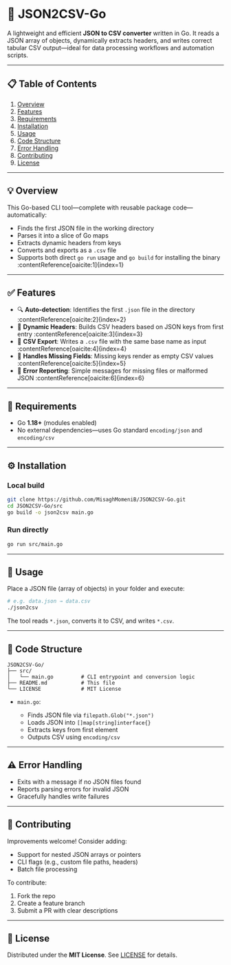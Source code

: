 # 🧰 JSON2CSV-Go

A lightweight and efficient **JSON to CSV converter** written in Go. It reads a JSON array of objects, dynamically extracts headers, and writes correct tabular CSV output—ideal for data processing workflows and automation scripts.

---

## 📋 Table of Contents

1. [Overview](#overview)  
2. [Features](#features)  
3. [Requirements](#requirements)  
4. [Installation](#installation)  
5. [Usage](#usage)  
6. [Code Structure](#code-structure)  
7. [Error Handling](#error-handling)  
8. [Contributing](#contributing)  
9. [License](#license)

---

## 💡 Overview

This Go-based CLI tool—complete with reusable package code—automatically:

- Finds the first JSON file in the working directory  
- Parses it into a slice of Go maps  
- Extracts dynamic headers from keys  
- Converts and exports as a `.csv` file  
- Supports both direct `go run` usage and `go build` for installing the binary :contentReference[oaicite:1]{index=1}

---

## ✅ Features

- 🔍 **Auto-detection**: Identifies the first `.json` file in the directory :contentReference[oaicite:2]{index=2}  
- 🧩 **Dynamic Headers**: Builds CSV headers based on JSON keys from first entry :contentReference[oaicite:3]{index=3}  
- 💾 **CSV Export**: Writes a `.csv` file with the same base name as input :contentReference[oaicite:4]{index=4}  
- 🚫 **Handles Missing Fields**: Missing keys render as empty CSV values :contentReference[oaicite:5]{index=5}  
- 🚨 **Error Reporting**: Simple messages for missing files or malformed JSON :contentReference[oaicite:6]{index=6}

---

## 🧾 Requirements

- Go **1.18+** (modules enabled)  
- No external dependencies—uses Go standard `encoding/json` and `encoding/csv`

---

## ⚙️ Installation

### Local build
```bash
git clone https://github.com/MisaghMomeniB/JSON2CSV-Go.git
cd JSON2CSV-Go/src
go build -o json2csv main.go
````

### Run directly

```bash
go run src/main.go
```

---

## 🚀 Usage

Place a JSON file (array of objects) in your folder and execute:

```bash
# e.g. data.json → data.csv
./json2csv
```

The tool reads `*.json`, converts it to CSV, and writes `*.csv`.

---

## 📁 Code Structure

```
JSON2CSV-Go/
├── src/
│   └── main.go         # CLI entrypoint and conversion logic
├── README.md           # This file
└── LICENSE             # MIT License
```

* `main.go`:

  * Finds JSON file via `filepath.Glob("*.json")`
  * Loads JSON into `[]map[string]interface{}`
  * Extracts keys from first element
  * Outputs CSV using `encoding/csv`

---

## ⚠️ Error Handling

* Exits with a message if no JSON files found
* Reports parsing errors for invalid JSON
* Gracefully handles write failures

---

## 🤝 Contributing

Improvements welcome! Consider adding:

* Support for nested JSON arrays or pointers
* CLI flags (e.g., custom file paths, headers)
* Batch file processing

To contribute:

1. Fork the repo
2. Create a feature branch
3. Submit a PR with clear descriptions

---

## 📄 License

Distributed under the **MIT License**. See [LICENSE](LICENSE) for details.
